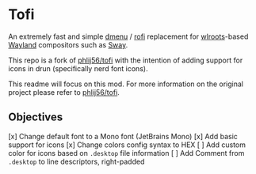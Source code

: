 # Tofi

An extremely fast and simple [dmenu](https://tools.suckless.org/dmenu/) /
[rofi](https://github.com/davatorium/rofi) replacement for
[wlroots](https://gitlab.freedesktop.org/wlroots/wlroots)-based
[Wayland](https://wayland.freedesktop.org/) compositors such as
[Sway](https://github.com/swaywm/sway/).

This repo is a fork of [phlij56/tofi](https://github.com/phlij56/tofi) with the
intention of adding support for icons in drun (specifically nerd font icons).

This readme will focus on this mod. For more information on the original project please refer to [phlij56/tofi](https://github.com/phlij56/tofi).

## Objectives

 [x] Change default font to a Mono font (JetBrains Mono)
 [x] Add basic support for icons
 [x] Change colors config syntax to HEX
 [ ] Add custom color for icons based on `.desktop` file information
 [ ] Add Comment from `.desktop` to line descriptors, right-padded
